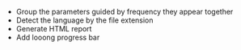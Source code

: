 - Group the parameters guided by frequency they appear together
- Detect the language by the file extension
- Generate HTML report
- Add looong progress bar
